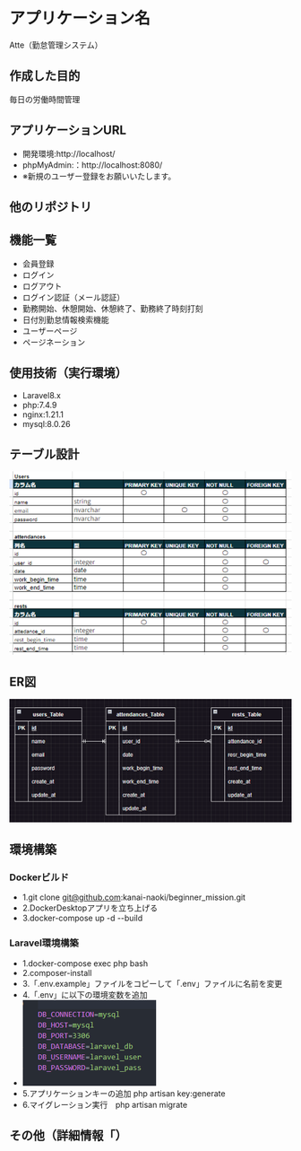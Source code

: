 # アプリケーション名
Atte（勤怠管理システム）

## 作成した目的
毎日の労働時間管理

## アプリケーションURL
- 開発環境:http://localhost/
- phpMyAdmin:：http://localhost:8080/
- ※新規のユーザー登録をお願いいたします。

## 他のリポジトリ

## 機能一覧
- 会員登録
- ログイン
- ログアウト
- ログイン認証（メール認証）
- 勤務開始、休憩開始、休憩終了、勤務終了時刻打刻
- 日付別勤怠情報検索機能
- ユーザーページ
- ページネーション

## 使用技術（実行環境）
- Laravel8.x
- php:7.4.9
- nginx:1.21.1
- mysql:8.0.26

## テーブル設計
![alt text](image-1.png)
## ER図
![alt text](image.png)
## 環境構築
### Dockerビルド
- 1.git clone git@github.com:kanai-naoki/beginner_mission.git
- 2.DockerDesktopアプリを立ち上げる
- 3.docker-compose up -d --build

### Laravel環境構築
- 1.docker-compose exec php bash
- 2.composer-install
- 3.「.env.example」ファイルをコピーして「.env」ファイルに名前を変更
- 4.「.env」に以下の環境変数を追加
- ![alt text](image-2.png)
- 5.アプリケーションキーの追加 php artisan key:generate
- 6.マイグレーション実行　php artisan migrate
## その他（詳細情報「）

